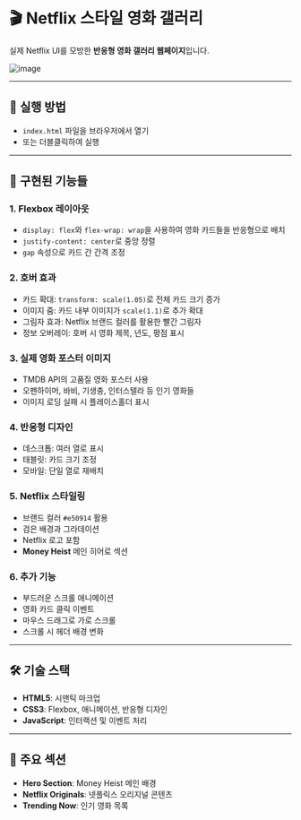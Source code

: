 # 🎬 Netflix 스타일 영화 갤러리

실제 Netflix UI를 모방한 **반응형 영화 갤러리 웹페이지**입니다.

![image](https://github.com/user-attachments/assets/8709bfdc-43db-424c-8ce1-707f3a7a8353)

---

## 🚀 실행 방법

- `index.html` 파일을 브라우저에서 열기  
- 또는 더블클릭하여 실행

---

## 🎯 구현된 기능들

### 1. Flexbox 레이아웃
- `display: flex`와 `flex-wrap: wrap`을 사용하여 영화 카드들을 반응형으로 배치  
- `justify-content: center`로 중앙 정렬  
- `gap` 속성으로 카드 간 간격 조정

### 2. 호버 효과
- 카드 확대: `transform: scale(1.05)`로 전체 카드 크기 증가  
- 이미지 줌: 카드 내부 이미지가 `scale(1.1)`로 추가 확대  
- 그림자 효과: Netflix 브랜드 컬러를 활용한 빨간 그림자  
- 정보 오버레이: 호버 시 영화 제목, 년도, 평점 표시

### 3. 실제 영화 포스터 이미지
- TMDB API의 고품질 영화 포스터 사용  
- 오펜하이머, 바비, 기생충, 인터스텔라 등 인기 영화들  
- 이미지 로딩 실패 시 플레이스홀더 표시

### 4. 반응형 디자인
- 데스크톱: 여러 열로 표시  
- 태블릿: 카드 크기 조정  
- 모바일: 단일 열로 재배치

### 5. Netflix 스타일링
- 브랜드 컬러 `#e50914` 활용  
- 검은 배경과 그라데이션  
- Netflix 로고 포함  
- **Money Heist** 메인 히어로 섹션

### 6. 추가 기능
- 부드러운 스크롤 애니메이션  
- 영화 카드 클릭 이벤트  
- 마우스 드래그로 가로 스크롤  
- 스크롤 시 헤더 배경 변화

---

## 🛠️ 기술 스택

- **HTML5**: 시맨틱 마크업  
- **CSS3**: Flexbox, 애니메이션, 반응형 디자인  
- **JavaScript**: 인터랙션 및 이벤트 처리

---

## 📝 주요 섹션

- **Hero Section**: Money Heist 메인 배경  
- **Netflix Originals**: 넷플릭스 오리지널 콘텐츠  
- **Trending Now**: 인기 영화 목록
